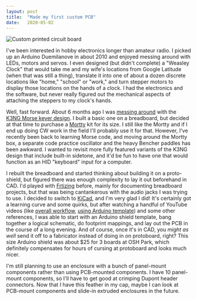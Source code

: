 ```yaml
---
layout: post
title:  "Made my first custom PCB"
date:   2020-05-02
---
```

![Custom printed circuit board](https://1.bp.blogspot.com/-zlQkC2VI79E/Xq2MmNnx6MI/AAAAAAABu5E/UI2_9SUXesEKxrwkl8xMcLZJldQTPaMJACLcBGAsYHQ/s320/K3NG-keyer-K0SWE-v2.png)

I've been interested in hobby electronics longer than amateur radio. I picked up an Arduino
Duemilanove in about 2010 and enjoyed messing around with LEDs, motors and servos. I even designed
(but didn't complete) a "Weasley Clock" that would take me and my wife's locations from Google
Latitude (when that was still a thing), translate it into one of about a dozen discrete locations
like "home," "school" or "work," and turn stepper motors to display those locations on the hands of
a clock. I had the electronics and the software, but never really figured out the mechanical aspects
of attaching the steppers to my clock's hands.

Well, fast forward. About 6 months ago I was
[messing around](https://k0swe.radio/2019/10/10/cw) with the
[K3NG Morse keyer design](https://github.com/k3ng/k3ng_cw_keyer/wiki/210-Build:-Schematic). I built
a basic one on a breadboard, but decided at that time to purchase a
[Mortty](https://hamprojects.info/mortty/) kit for its size. I still like the Mortty and if I end up
doing CW work in the field I'll probably use it for that. However, I've recently been back to
learning Morse code, and moving around the Mortty box, a separate code practice oscillator and the
heavy Bencher paddles has been awkward. I wanted to revisit more fully featured variants of the K3NG
design that include built-in sidetone, and it'd be fun to have one that would function as an HID
"keyboard" input for a computer.

I rebuilt the breadboard and started thinking about building it on a proto-shield, but figured there
was enough complexity to lay it out beforehand in CAD. I'd played
with [Frtizing](https://fritzing.org/)
before, mainly for documenting breadboard projects, but that was being cantankerous with the audio
jacks I was trying to use. I decided to switch to [KiCad](https://www.kicad-pcb.org/), and I'm very
glad I did! It's certainly got a learning curve and some quirks, but after watching a handful of
YouTube videos (like [overall workflow](https://www.youtube.com/watch?v=PlDOnSHkX2c),
[using Arduino template](https://www.youtube.com/watch?v=A4_wqnzKZq4&amp;t=650s)) and some other
references, I was able to start with an Arduino shield template, bang together a logical schematic,
do footprint mappings, and lay out the PCB in the course of a long evening. And of course, once it's
in CAD, you *might as well* send it off to a fabricator instead of doing in on protoboard, right?
This size Arduino shield was about $25 for 3 boards at OSH Park, which definitely compensates for
hours of cursing at protoboard and looks much nicer.

I'm still planning to use an enclosure with a bunch of panel-mount components rather than using
PCB-mounted components. I have 10 panel-mount components, so I'll have to get good at crimping
Dupont header connectors. Now that I have this feather in my cap, maybe I can look at PCB-mount
components and slide-in extruded enclosures in the future.
